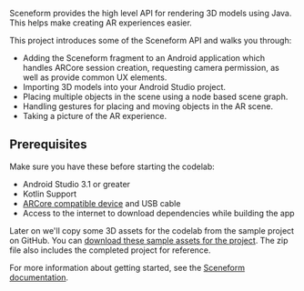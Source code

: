﻿Sceneform provides the high level API for rendering 3D models using Java. This helps make creating AR experiences easier.

This project introduces some of the Sceneform API and walks you through:

-   Adding the Sceneform fragment to an Android application which handles ARCore session creation, requesting camera permission, as well as provide common UX elements.
-   Importing 3D models into your Android Studio project.
-   Placing multiple objects in the scene using a node based scene graph.
-   Handling gestures for placing and moving objects in the AR scene.
-   Taking a picture of the AR experience.

## Prerequisites

Make sure you have these before starting the codelab:

-   Android Studio 3.1 or greater
- Kotlin Support
-   [ARCore compatible device](https://developers.google.com/ar/discover/#supported_devices)  and USB cable
-   Access to the internet to download dependencies while building the app

Later on we'll copy some 3D assets for the codelab from the sample project on GitHub. You can  [download these sample assets for the project](https://github.com/kgediya/ArCore-Sceneform-Kotlin/raw/master/resources/sampledata.zip). The zip file also includes the completed project for reference.

For more information about getting started, see the  [Sceneform documentation](https://developers.google.com/ar/develop/java/sceneform/).
